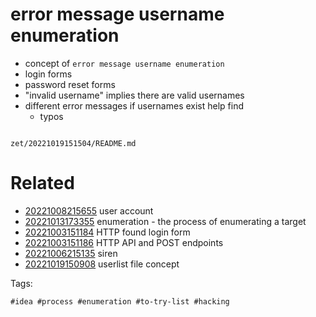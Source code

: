 # error message username enumeration

- concept of `error message username enumeration`
- login forms
- password reset forms
- "invalid username" implies there are valid usernames
- different error messages if usernames exist help find
  - typos

```
```

` zet/20221019151504/README.md `

# Related

- [20221008215655](/zet/20221008215655/README.md) user account
- [20221013173355](/zet/20221013173355/README.md) enumeration - the process of enumerating a target
- [20221003151184](/zet/20221003151184/README.md) HTTP found login form
- [20221003151186](/zet/20221003151186/README.md) HTTP API and POST endpoints
- [20221006215135](/zet/20221006215135/README.md) siren
- [20221019150908](/zet/20221019150908/README.md) userlist file concept

Tags:

    #idea #process #enumeration #to-try-list #hacking

